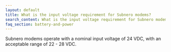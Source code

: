 ```yaml
---
layout: default
title: What is the input voltage requirement for Subnero modems?
search_content: What is the input voltage requirement for Subnero modems?
faq_section: battery-and-power
---
```


Subnero modems operate with a nominal input voltage of 24 VDC, with an acceptable range of 22 - 28 VDC.
